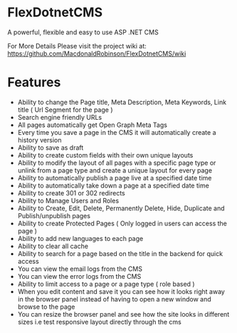 # FlexDotnetCMS
A powerful, flexible and easy to use ASP .NET CMS

For More Details Please visit the project wiki at: https://github.com/MacdonaldRobinson/FlexDotnetCMS/wiki

# Features
- Ability to change the Page title, Meta Description, Meta Keywords, Link title ( Url Segment for the page )
- Search engine friendly URLs
- All pages automatically get Open Graph Meta Tags
- Every time you save a page in the CMS it will automatically create a history version
- Ability to save as draft
- Ability to create custom fields with their own unique layouts
- Ability to modify the layout of all pages with a specific page type or unlink from a page type and create a unique layout for every page
- Ability to automatically publish a page live at a specified date time
- Ability to automatically take down a page at a specified date time
- Ability to create 301 or 302 redirects
- Ability to Manage Users and Roles
- Ability to Create, Edit, Delete, Permanently Delete, Hide, Duplicate and Publish/unpublish pages 
- Ability to create Protected Pages ( Only logged in users can access the page )
- Ability to add new languages to each page
- Ability to clear all cache
- Ability to search for a page based on the title in the backend for quick access
- You can view the email logs from the CMS
- You can view the error logs from the CMS 
- Ability to limit access to a page or a page type ( role based )
- When you edit content and save it you can see how it looks right away in the browser panel instead of having to open a new window and browse to the page
- You can resize the browser panel and see how the site looks in different sizes i.e test responsive layout directly through the cms
